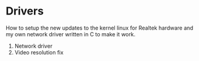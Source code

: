 # Drivers

How to setup the new updates to the kernel linux for Realtek hardware and my own network driver written in C to make it work.

1. Network driver
2. Video resolution fix
